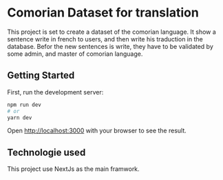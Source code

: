 # Comorian Dataset for translation

This project is set to create a dataset of the comorian language. It show a
sentence write in french to users, and then write his traduction in the
database. Befor the new sentences is write, they have to be validated by some
admin, and master of comorian language.

## Getting Started

First, run the development server:

```bash
npm run dev
# or
yarn dev
```

Open [http://localhost:3000](http://localhost:3000) with your browser to see the
result.

## Technologie used

This project use NextJs as the main framwork.
